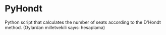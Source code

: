 # PyHondt
Python script that calculates the number of seats according to the D'Hondt method.
(Oylardan milletvekili sayısı hesaplama)
